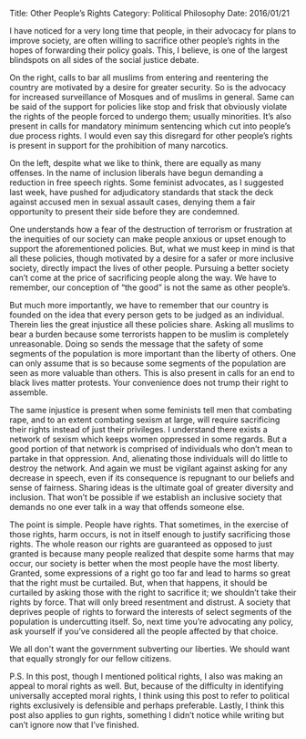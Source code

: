 Title: Other People’s Rights
Category: Political Philosophy
Date: 2016/01/21

I have noticed for a very long time that people, in their advocacy for plans to improve society, are often willing to sacrifice other people’s rights in the hopes of forwarding their policy goals. This, I believe, is one of the largest blindspots on all sides of the social justice debate.

On the right, calls to bar all muslims from entering and reentering the country are motivated by a desire for greater security. So is the advocacy for increased surveillance of Mosques and of muslims in general. Same can be said of the support for policies like stop and frisk that obviously violate the rights of the people forced to undergo them; usually minorities. It’s also present in calls for mandatory minimum sentencing which cut into people’s due process rights. I would even say this disregard for other people’s rights is present in support for the prohibition of many narcotics.

On the left, despite what we like to think, there are equally as many offenses. In the name of inclusion liberals have begun demanding a reduction in free speech rights. Some feminist advocates, as I suggested last week, have pushed for adjudicatory standards that stack the deck against accused men in sexual assault cases, denying them a fair opportunity to present their side before they are condemned.

One understands how a fear of the destruction of terrorism or frustration at the inequities of our society can make people anxious or upset enough to support the aforementioned policies. But, what we must keep in mind is that all these policies, though motivated by a desire for a safer or more inclusive society, directly impact the lives of other people. Pursuing a better society can’t come at the price of sacrificing people along the way. We have to remember, our conception of “the good” is not the same as other people’s.

But much more importantly, we have to remember that our country is founded on the idea that every person gets to be judged as an individual. Therein lies the great injustice all these policies share. Asking all muslims to bear a burden because some terrorists happen to be muslim is completely unreasonable. Doing so sends the message that the safety of some segments of the population is more important than the liberty of others. One can only assume that is so because some segments of the population are seen as more valuable than others. This is also present in calls for an end to black lives matter protests. Your convenience does not trump their right to assemble.

The same injustice is present when some feminists tell men that combating rape, and to an extent combating sexism at large, will require sacrificing their rights instead of just their privileges. I understand there exists a network of sexism which keeps women oppressed in some regards. But a good portion of that network is comprised of individuals who don’t mean to partake in that oppression. And, alienating those individuals will do little to destroy the network. And again we must be vigilant against asking for any decrease in speech, even if its consequence is repugnant to our beliefs and sense of fairness. Sharing ideas is the ultimate goal of greater diversity and inclusion. That won’t be possible if we establish an inclusive society that demands no one ever talk in a way that offends someone else.

The point is simple. People have rights. That sometimes, in the exercise of those rights, harm occurs, is not in itself enough to justify sacrificing those rights. The whole reason our rights are guaranteed as opposed to just granted is because many people realized that despite some harms that may occur, our society is better when the most people have the most liberty. Granted, some expressions of a right go too far and lead to harms so great that the right must be curtailed. But, when that happens, it should be curtailed by asking those with the right to sacrifice it; we shouldn’t take their rights by force. That will only breed resentment and distrust. A society that deprives people of rights to forward the interests of select segments of the population is undercutting itself. So, next time you’re advocating any policy, ask yourself if you’ve considered all the people affected by that choice.

We all don't want the government subverting our liberties. We should want that equally strongly for our fellow citizens.

P.S. In this post, though I mentioned political rights, I also was making an appeal to moral rights as well. But, because of the difficulty in identifying universally accepted moral rights, I think using this post to refer to political rights exclusively is defensible and perhaps preferable. Lastly, I think this post also applies to gun rights, something I didn’t notice while writing but can’t ignore now that I’ve finished.
